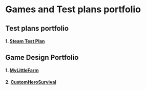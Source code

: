 # Games and Test plans portfolio

## Test plans portfolio
#### 1. [Steam Test Plan](https://github.com/eshnaidm/portfolio/blob/main/SteamTestPlan.md)
## Game Design Portfolio
#### 1. [MyLittleFarm](https://github.com/eshnaidm/portfolio/blob/main/MyLittleFarm.md)
#### 2. [CustomHeroSurvival](https://github.com/eshnaidm/portfolio/blob/main/CustomHero.md)